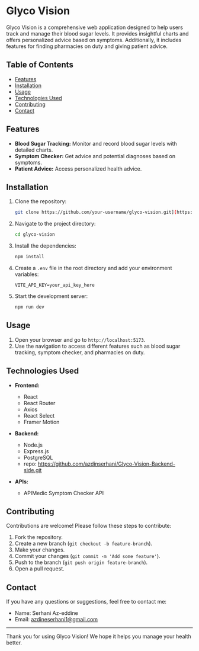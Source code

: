 
# Glyco Vision

Glyco Vision is a comprehensive web application designed to help users track and manage their blood sugar levels. It provides insightful charts and offers personalized advice based on symptoms. Additionally, it includes features for finding pharmacies on duty and giving patient advice.

## Table of Contents

- [Features](#features)
- [Installation](#installation)
- [Usage](#usage)
- [Technologies Used](#technologies-used)
- [Contributing](#contributing)
- [Contact](#contact)

## Features

- **Blood Sugar Tracking:** Monitor and record blood sugar levels with detailed charts.
- **Symptom Checker:** Get advice and potential diagnoses based on symptoms.
- **Patient Advice:** Access personalized health advice.



## Installation

1. Clone the repository:
   ```bash
   git clone https://github.com/your-username/glyco-vision.git](https://github.com/azdinserhani/Glyco-Vision_clients-site.git
   ```
2. Navigate to the project directory:
   ```bash
   cd glyco-vision
   ```
3. Install the dependencies:
   ```bash
   npm install
   ```
4. Create a `.env` file in the root directory and add your environment variables:
   ```plaintext
   VITE_API_KEY=your_api_key_here
   ```
5. Start the development server:
   ```bash
   npm run dev 
   ```

## Usage

1. Open your browser and go to `http://localhost:5173`.
2. Use the navigation to access different features such as blood sugar tracking, symptom checker, and pharmacies on duty.

## Technologies Used

- **Frontend:**
  - React
  - React Router
  - Axios
  - React Select
  - Framer Motion

- **Backend:**
  - Node.js
  - Express.js
  - PostgreSQL
  - repo: https://github.com/azdinserhani/Glyco-Vision-Backend-side.git

- **APIs:**
  - APIMedic Symptom Checker API

## Contributing

Contributions are welcome! Please follow these steps to contribute:

1. Fork the repository.
2. Create a new branch (`git checkout -b feature-branch`).
3. Make your changes.
4. Commit your changes (`git commit -m 'Add some feature'`).
5. Push to the branch (`git push origin feature-branch`).
6. Open a pull request.


## Contact

If you have any questions or suggestions, feel free to contact me:

- Name: Serhani Az-eddine
- Email: azdineserhani1@gmail.com

---

Thank you for using Glyco Vision! We hope it helps you manage your health better.

